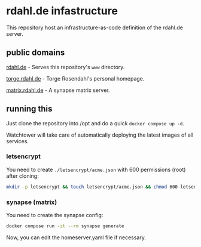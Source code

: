 # rdahl.de infastructure

This repository host an infrastructure-as-code definition of the rdahl.de server.

## public domains

[rdahl.de](https://rdahl.de) - Serves this repository's `www` directory.

[torge.rdahl.de](https://torge.rdahl.de) - Torge Rosendahl's personal homepage.

<!--[victoria.rdahl.de](https://victoria.rdahl.de) - Victoria Fricke's personal homepage.-->

[matrix.rdahl.de](https://matrix.rdahl.de) - A synapse matrix server.

## running this

Just clone the repository into /opt and do a quick `docker compose up -d`.

Watchtower will take care of automatically deploying the latest images of all services.

### letsencrypt

You need to create `./letsencrypt/acme.json` with 600 permissions (root) after cloning:

```bash
mkdir -p letsencrypt && touch letsencrypt/acme.json && chmod 600 letsencrypt/acme.json
```

### synapse (matrix)

You need to create the synapse config:

```bash
docker compose run -it --rm synapse generate
```

Now, you can edit the homeserver.yaml file if necessary.
